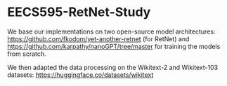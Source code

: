 # EECS595-RetNet-Study

We base our implementations on two open-source model architectures: https://github.com/fkodom/yet-another-retnet (for RetNet) and https://github.com/karpathy/nanoGPT/tree/master for training the models from scratch.

We then adapted the data processing on the Wikitext-2 and Wikitext-103 datasets: https://huggingface.co/datasets/wikitext
